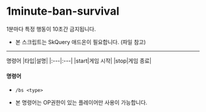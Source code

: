 # 1minute-ban-survival

1분마다 특정 행동이 10초간 금지됩니다.
* 본 스크립트는 SkQuery 애드온이 필요합니다. (파일 참고)
___
명령어
|타입|설명|
|:---|:---|
|start|게임 시작|
|stop|게임 종료|

#### 명령어
+ `/bs <type>`
* 본 명령어는 OP권한이 있는 플레이어만 사용이 가능합니다.
